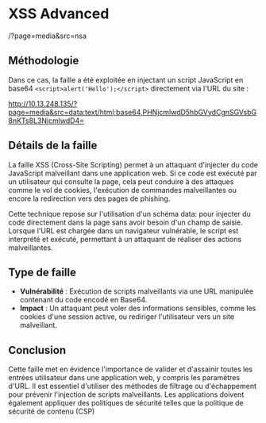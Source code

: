 # XSS Advanced
/?page=media&src=nsa

## Méthodologie
Dans ce cas, la faille a été exploitée en injectant un script JavaScript en base64 `<script>alert('Hello');</script>` directement via l'URL du site :

http://10.13.248.135/?page=media&src=data:text/html;base64,PHNjcmlwdD5hbGVydCgnSGVsbG8nKTs8L3NjcmlwdD4=

## Détails de la faille
La faille XSS (Cross-Site Scripting) permet à un attaquant d'injecter du code JavaScript malveillant dans une application web.
Si ce code est exécuté par un utilisateur qui consulte la page, cela peut conduire à des attaques comme le vol de cookies,
l'exécution de commandes malveillantes ou encore la redirection vers des pages de phishing.

Cette technique repose sur l'utilisation d'un schéma data: pour injecter du code directement dans la page sans avoir besoin d'un champ de saisie.
Lorsque l'URL est chargée dans un navigateur vulnérable, le script est interprété et exécuté, permettant à un attaquant de réaliser des actions malveillantes.

## Type de faille

- **Vulnérabilité** : Exécution de scripts malveillants via une URL manipulée contenant du code encodé en Base64.
- **Impact** : Un attaquant peut voler des informations sensibles, comme les cookies d'une session active, ou rediriger l'utilisateur vers un site malveillant.

## Conclusion
Cette faille met en évidence l'importance de valider et d'assainir toutes les entrées utilisateur dans une application web, y compris les paramètres d'URL.
Il est essentiel d'utiliser des méthodes de filtrage ou d'échappement pour prévenir l'injection de scripts malveillants.
Les applications doivent également appliquer des politiques de sécurité telles que la politique de sécurité de contenu (CSP)